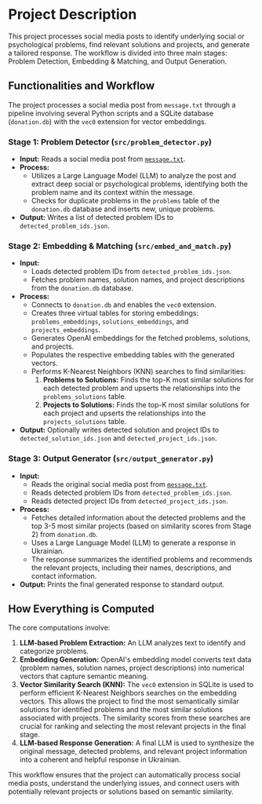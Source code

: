# Project Description

This project processes social media posts to identify underlying social or psychological problems, find relevant solutions and projects, and generate a tailored response. The workflow is divided into three main stages: Problem Detection, Embedding & Matching, and Output Generation.

## Functionalities and Workflow

The project processes a social media post from `message.txt` through a pipeline involving several Python scripts and a SQLite database (`donation.db`) with the `vec0` extension for vector embeddings.

### Stage 1: Problem Detector (`src/problem_detector.py`)

- **Input:** Reads a social media post from [`message.txt`](message.txt).
- **Process:**
    - Utilizes a Large Language Model (LLM) to analyze the post and extract deep social or psychological problems, identifying both the problem name and its context within the message.
    - Checks for duplicate problems in the `problems` table of the `donation.db` database and inserts new, unique problems.
- **Output:** Writes a list of detected problem IDs to `detected_problem_ids.json`.

### Stage 2: Embedding & Matching (`src/embed_and_match.py`)

- **Input:**
    - Loads detected problem IDs from `detected_problem_ids.json`.
    - Fetches problem names, solution names, and project descriptions from the `donation.db` database.
- **Process:**
    - Connects to `donation.db` and enables the `vec0` extension.
    - Creates three virtual tables for storing embeddings: `problems_embeddings`, `solutions_embeddings`, and `projects_embeddings`.
    - Generates OpenAI embeddings for the fetched problems, solutions, and projects.
    - Populates the respective embedding tables with the generated vectors.
    - Performs K-Nearest Neighbors (KNN) searches to find similarities:
        1. **Problems to Solutions:** Finds the top-K most similar solutions for each detected problem and upserts the relationships into the `problems_solutions` table.
        2. **Projects to Solutions:** Finds the top-K most similar solutions for each project and upserts the relationships into the `projects_solutions` table.
- **Output:** Optionally writes detected solution and project IDs to `detected_solution_ids.json` and `detected_project_ids.json`.

### Stage 3: Output Generator (`src/output_generator.py`)

- **Input:**
    - Reads the original social media post from [`message.txt`](message.txt).
    - Reads detected problem IDs from `detected_problem_ids.json`.
    - Reads detected project IDs from `detected_project_ids.json`.
- **Process:**
    - Fetches detailed information about the detected problems and the top 3-5 most similar projects (based on similarity scores from Stage 2) from `donation.db`.
    - Uses a Large Language Model (LLM) to generate a response in Ukrainian.
    - The response summarizes the identified problems and recommends the relevant projects, including their names, descriptions, and contact information.
- **Output:** Prints the final generated response to standard output.

## How Everything is Computed

The core computations involve:

1.  **LLM-based Problem Extraction:** An LLM analyzes text to identify and categorize problems.
2.  **Embedding Generation:** OpenAI's embedding model converts text data (problem names, solution names, project descriptions) into numerical vectors that capture semantic meaning.
3.  **Vector Similarity Search (KNN):** The `vec0` extension in SQLite is used to perform efficient K-Nearest Neighbors searches on the embedding vectors. This allows the project to find the most semantically similar solutions for identified problems and the most similar solutions associated with projects. The similarity scores from these searches are crucial for ranking and selecting the most relevant projects in the final stage.
4.  **LLM-based Response Generation:** A final LLM is used to synthesize the original message, detected problems, and relevant project information into a coherent and helpful response in Ukrainian.

This workflow ensures that the project can automatically process social media posts, understand the underlying issues, and connect users with potentially relevant projects or solutions based on semantic similarity.